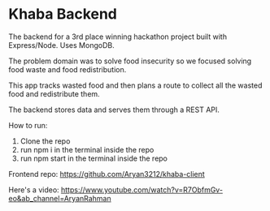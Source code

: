 # Khaba Backend

The backend for a 3rd place winning hackathon project built with Express/Node. Uses MongoDB.

The problem domain was to solve food insecurity so we focused solving food waste and food redistribution.

This app tracks wasted food and then plans a route to collect all the wasted food and redistribute them.

The backend stores data and serves them through a REST API.

How to run:
1. Clone the repo
2. run npm i in the terminal inside the repo
3. run npm start in the terminal inside the repo

Frontend repo: https://github.com/Aryan3212/khaba-client

Here's a video: https://www.youtube.com/watch?v=R7ObfmGv-eo&ab_channel=AryanRahman
